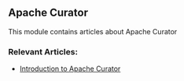 ## Apache Curator

This module contains articles about Apache Curator

### Relevant Articles:

- [Introduction to Apache Curator](https://www.baeldung.com/apache-curator)
